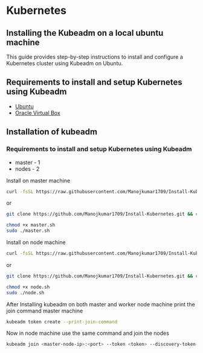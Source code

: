 
# Kubernetes

## Installing the Kubeadm on a local ubuntu machine

This guide provides step-by-step instructions to install and configure a Kubernetes cluster using Kubeadm on Ubuntu.




## Requirements to install and setup Kubernetes using Kubeadm

 - [Ubuntu](https://ubuntu.com/download/server)
 - [Oracle Virtual Box](https://www.virtualbox.org/wiki/Downloads)


## Installation of kubeadm

### Requirements to install and setup Kubernetes using Kubeadm

 - master - 1
 - nodes - 2

Install on master machine

```bash
curl -fsSL https://raw.githubusercontent.com/Manojkumar1709/Install-Kubernetes/master/master.sh | sudo bash
```

or 

```bash
git clone https://github.com/Manojkumar1709/Install-Kubernetes.git && cd Install-Kubernetes
```

```bash
chmod +x master.sh
sudo ./master.sh
```

Install on node machine

```bash
curl -fsSL https://raw.githubusercontent.com/Manojkumar1709/Install-Kubernetes/master/node.sh | sudo bash
```

or

```bash
git clone https://github.com/Manojkumar1709/Install-Kubernetes.git && cd Install-Kubernetes
```

```bash
chmod +x node.sh
sudo ./node.sh
```


After Installing kubeadm on both master and worker node machine print the join command master machine

```bash
kubeadm token create --print-join-command
```

Now in node machine use the same command and join the nodes 

```bash
kubeadm join <master-node-ip>:<port> --token <token> --discovery-token-ca-cert-hash sha256:<hash>
```



    